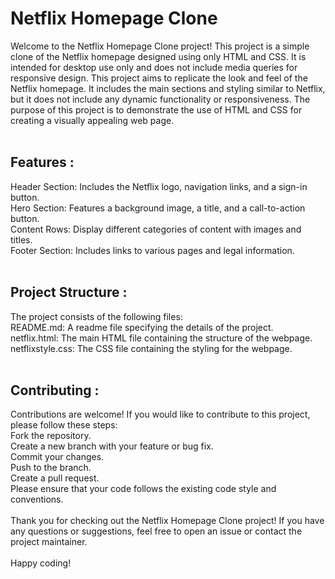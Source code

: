 # Netflix Homepage Clone
Welcome to the Netflix Homepage Clone project! This project is a simple clone of the Netflix homepage designed using only HTML and CSS. It is intended for desktop use only and does not include media queries for responsive design.
This project aims to replicate the look and feel of the Netflix homepage. It includes the main sections and styling similar to Netflix, but it does not include any dynamic functionality or responsiveness. The purpose of this project is to demonstrate the use of HTML and CSS for creating a visually appealing web page.
<br>
<br>
## Features :
Header Section: Includes the Netflix logo, navigation links, and a sign-in button.<br>
Hero Section: Features a background image, a title, and a call-to-action button.<br>
Content Rows: Display different categories of content with images and titles.<br>
Footer Section: Includes links to various pages and legal information.<br>
<br> 
## Project Structure :<br>
The project consists of the following files:<br>
README.md: A readme file specifying the details of the project.<br>
netflix.html: The main HTML file containing the structure of the webpage.<br>
netflixstyle.css: The CSS file containing the styling for the webpage.
<br>
<br>
## Contributing :<br>
Contributions are welcome! If you would like to contribute to this project, please follow these steps:<br>
Fork the repository.<br>
Create a new branch with your feature or bug fix.<br>
Commit your changes.<br>
Push to the branch.<br>
Create a pull request.<br>
Please ensure that your code follows the existing code style and conventions.
<br>
<br>
Thank you for checking out the Netflix Homepage Clone project! If you have any questions or suggestions, feel free to open an issue or contact the project maintainer.<br>
<br>
Happy coding!
